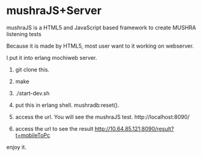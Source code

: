 mushraJS+Server
========

mushraJS is a HTML5 and JavaScript based framework to create MUSHRA listening tests

Because it is made by HTML5, most user want to it working on webserver.

I put it into erlang mochiweb server.

1. git clone this.

2. make

3. ./start-dev.sh

4. put this in erlang shell.
mushradb:reset().

5. access the url. You will see the mushraJS test.
http://localhost:8090/

6. access the url to see the result
http://10.64.85.121:8090/result?t=mobileToPc

enjoy it.
